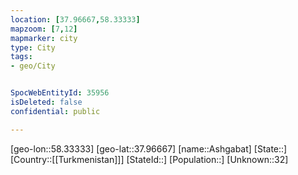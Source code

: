 ```yaml
---
location: [37.96667,58.33333]
mapzoom: [7,12] 
mapmarker: city 
type: City
tags:
- geo/City


SpocWebEntityId: 35956
isDeleted: false
confidential: public

---
```

[geo-lon::58.33333]
[geo-lat::37.96667]
[name::Ashgabat]
[State::]
[Country::[[Turkmenistan]]]
[StateId::]
[Population::]
[Unknown::32]

